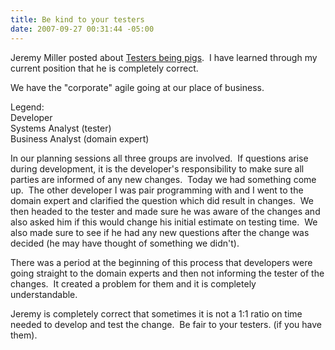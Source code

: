 ```yaml
---
title: Be kind to your testers
date: 2007-09-27 00:31:44 -05:00
---
```


Jeremy Miller posted about [Testers being pigs](http://codebetter.com/blogs/jeremy.miller/archive/2007/09/18/testers-are-pigs.aspx).  I have learned through my current position that he is completely correct.

We have the "corporate" agile going at our place of business.

Legend:  
Developer  
Systems Analyst (tester)  
Business Analyst (domain expert)

In our planning sessions all three groups are involved.  If questions arise during development, it is the developer's responsibility to make sure all parties are informed of any new changes.  Today we had something come up.  The other developer I was pair programming with and I went to the domain expert and clarified the question which did result in changes.  We then headed to the tester and made sure he was aware of the changes and also asked him if this would change his initial estimate on testing time.  We also made sure to see if he had any new questions after the change was decided (he may have thought of something we didn't).

There was a period at the beginning of this process that developers were going straight to the domain experts and then not informing the tester of the changes.  It created a problem for them and it is completely understandable.

Jeremy is completely correct that sometimes it is not a 1:1 ratio on time needed to develop and test the change.  Be fair to your testers. (if you have them).
